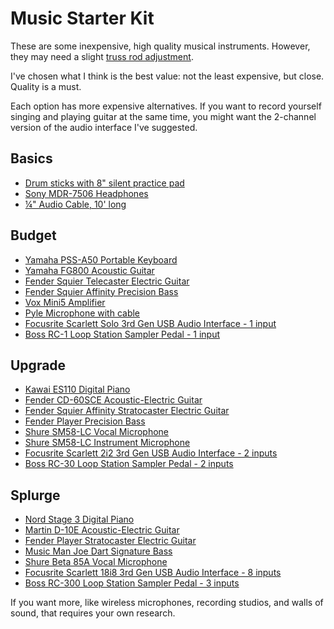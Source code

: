 # Music Starter Kit

These are some inexpensive, high quality musical instruments. However, they may need a slight [truss rod adjustment](https://www.youtube.com/channel/UCdr6rJVSSx54ByuY5U2ohTQ "StewMac's guitar repair YouTube channel").

I've chosen what I think is the best value: not the least expensive, but close. Quality is a must.

Each option has more expensive alternatives. If you want to record yourself singing and playing guitar at the same time, you might want the 2-channel version of the audio interface I've suggested.

## Basics
- [Drum sticks with 8" silent practice pad](https://smile.amazon.com/dp/B07W6NXZ15)
- [Sony MDR-7506 Headphones](https://smile.amazon.com/dp/B000AJIF4E)
- [¼" Audio Cable, 10' long](https://smile.amazon.com/dp/B000068NW5)

## Budget
- [Yamaha PSS-A50 Portable Keyboard](https://smile.amazon.com/dp/B07ZKY4J1G)
- [Yamaha FG800 Acoustic Guitar](https://smile.amazon.com/dp/B01C92QHLC)
- [Fender Squier Telecaster Electric Guitar](https://smile.amazon.com/dp/B07TFR8XBR)
- [Fender Squier Affinity Precision Bass](https://smile.amazon.com/dp/B07B6PZG4L)
- [Vox Mini5 Amplifier](https://smile.amazon.com/dp/B00CD2PQKW)
- [Pyle Microphone with cable](https://smile.amazon.com/dp/B01B1JHEX4)
- [Focusrite Scarlett Solo 3rd Gen USB Audio Interface - 1 input](https://smile.amazon.com/dp/B07QR6Z1JB)
- [Boss RC-1 Loop Station Sampler Pedal - 1 input](https://smile.amazon.com/dp/B00OB7K46I)

## Upgrade
- [Kawai ES110 Digital Piano](https://smile.amazon.com/dp/B01N7WBESD)
- [Fender CD-60SCE Acoustic-Electric Guitar](https://smile.amazon.com/dp/B07F39CHRZ)
- [Fender Squier Affinity Stratocaster Electric Guitar](https://smile.amazon.com/dp/B07FYKN2RJ)
- [Fender Player Precision Bass](https://smile.amazon.com/dp/B07CTW4T7B)
- [Shure SM58-LC Vocal Microphone](https://smile.amazon.com/dp/B000CZ0R42)
- [Shure SM58-LC Instrument Microphone](https://smile.amazon.com/dp/B000CZ0R3S)
- [Focusrite Scarlett 2i2 3rd Gen USB Audio Interface - 2 inputs](https://smile.amazon.com/dp/B07QR6Z1JB)
- [Boss RC-30 Loop Station Sampler Pedal - 2 inputs](https://smile.amazon.com/dp/B004J24YZ2)

## Splurge
- [Nord Stage 3 Digital Piano](https://smile.amazon.com/dp/B07LGD741N)
- [Martin D-10E Acoustic-Electric Guitar](https://smile.amazon.com/dp/B07MWY9JXR)
- [Fender Player Stratocaster Electric Guitar](https://smile.amazon.com/dp/B07CTX2F5F)
- [Music Man Joe Dart Signature Bass](https://www.music-man.com/instruments/basses/joe-dart)
- [Shure Beta 85A Vocal Microphone](https://smile.amazon.com/dp/B0002BACB4)
- [Focusrite Scarlett 18i8 3rd Gen USB Audio Interface - 8 inputs](https://smile.amazon.com/dp/B07QQ2YTHN)
- [Boss RC-300 Loop Station Sampler Pedal - 3 inputs](https://smile.amazon.com/dp/B005P4NVJI)

If you want more, like wireless microphones, recording studios, and walls of sound, that requires your own research.
